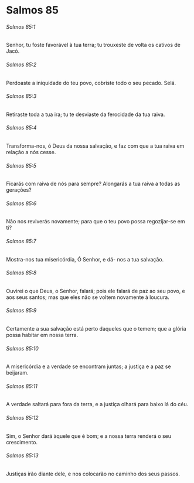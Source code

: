 # Salmos 85

###### Salmos 85:1

Senhor, tu foste favorável à tua terra; tu trouxeste de volta os cativos de Jacó.

###### Salmos 85:2

Perdoaste a iniquidade do teu povo, cobriste todo o seu pecado. Selá.

###### Salmos 85:3

Retiraste toda a tua ira; tu te desviaste da ferocidade da tua raiva.

###### Salmos 85:4

Transforma-nos, ó Deus da nossa salvação, e faz com que a tua raiva em relação a nós cesse.

###### Salmos 85:5

Ficarás com raiva de nós para sempre? Alongarás a tua raiva a todas as gerações?

###### Salmos 85:6

Não nos reviverás novamente; para que o teu povo possa regozijar-se em ti?

###### Salmos 85:7

Mostra-nos tua misericórdia, Ó Senhor, e dá- nos a tua salvação.

###### Salmos 85:8

Ouvirei o que Deus, o Senhor, falará; pois ele falará de paz ao seu povo, e aos seus santos; mas que eles não se voltem novamente à loucura.

###### Salmos 85:9

Certamente a sua salvação está perto daqueles que o temem; que a glória possa habitar em nossa terra.

###### Salmos 85:10

A misericórdia e a verdade se encontram juntas; a justiça e a paz se beijaram.

###### Salmos 85:11

A verdade saltará para fora da terra, e a justiça olhará para baixo lá do céu.

###### Salmos 85:12

Sim, o Senhor dará àquele que é bom; e a nossa terra renderá o seu crescimento.

###### Salmos 85:13

Justiças irão diante dele, e nos colocarão no caminho dos seus passos.

